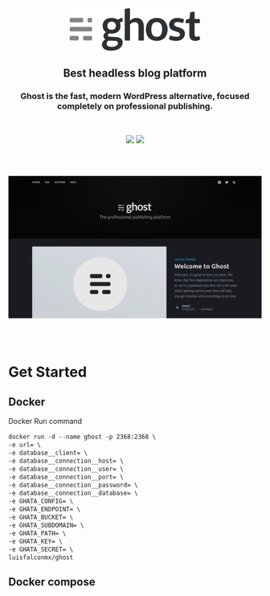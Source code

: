 <p align="center">
  <img src="./docs/images/ghost-logo.png" width="260px" />
</p>

<h2 align="center">Best headless blog platform</h2>
<h3 align="center">Ghost is the fast, modern WordPress alternative, focused completely on professional publishing.</h3>
<br>
<p align="center">
  <img src="https://img.shields.io/badge/ghost-3.4.5-738A94?style=for-the-badge&logo=ghost&labelColor=20232a" />
  <a href="https://google.com">
    <img src="https://img.shields.io/badge/dockerhub-1.0.0-2496ED?style=for-the-badge&logo=docker&labelColor=20232a" />
  </a>
</p>

<br><br>

<p align="center">
  <img src="./docs/images/ghost-cover.png" />
</p>

<br><br>

# Get Started

## Docker

Docker Run command

```
docker run -d --name ghost -p 2368:2368 \
-e url= \
-e database__client= \
-e database__connection__host= \
-e database__connection__user= \
-e database__connection__port= \
-e database__connection__password= \
-e database__connection__database= \
-e GHATA_CONFIG= \
-e GHATA_ENDPOINT= \
-e GHATA_BUCKET= \
-e GHATA_SUBDOMAIN= \
-e GHATA_PATH= \
-e GHATA_KEY= \
-e GHATA_SECRET= \
luisfalconmx/ghost
```

## Docker compose
